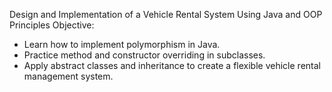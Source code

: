 Design and Implementation of a Vehicle Rental System Using Java and OOP Principles
Objective:
- Learn how to implement polymorphism in Java.
- Practice method and constructor overriding in subclasses.
- Apply abstract classes and inheritance to create a flexible vehicle rental management system.
